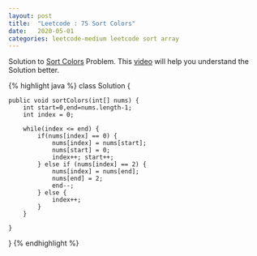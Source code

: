```yaml
---
layout: post
title:  "Leetcode : 75 Sort Colors"
date:   2020-05-01
categories: leetcode-medium leetcode sort array
---
```


Solution to [Sort Colors][leetcode] Problem. This [video][video] will help you understand the Solution better.

{% highlight java %}
class Solution {
    
    public void sortColors(int[] nums) {
        int start=0,end=nums.length-1;
        int index = 0;
        
        while(index <= end) {
            if(nums[index] == 0) {
                nums[index] = nums[start];
                nums[start] = 0;
                index++; start++;
            } else if (nums[index] == 2) {
                nums[index] = nums[end];
                nums[end] = 2;
                end--;
            } else {
                index++;
            }
        }

    }
}
{% endhighlight %}

[leetcode]: https://leetcode.com/problems/sort-colors/
[video]: https://www.youtube.com/watch?v=uvB-Ns_TVis
